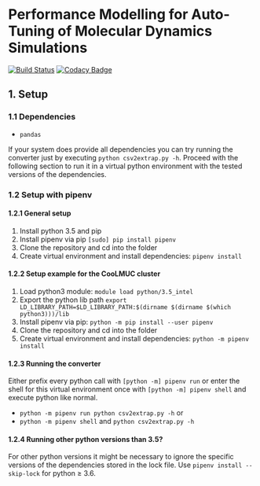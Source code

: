 # Performance Modelling for Auto-Tuning of Molecular Dynamics Simulations 
[![Build Status](https://travis-ci.org/ssauermann/md-perfmod.svg?branch=master)](https://travis-ci.org/ssauermann/md-perfmod) [![Codacy Badge](https://api.codacy.com/project/badge/Grade/27a3a33743e74e25adcca2ac1be497ee)](https://www.codacy.com/app/ssauermann/md-perfmod?utm_source=github.com&amp;utm_medium=referral&amp;utm_content=ssauermann/md-perfmod&amp;utm_campaign=Badge_Grade)

## 1. Setup
### 1.1 Dependencies
* `pandas`

If your system does provide all dependencies you can try running the converter just by executing `python csv2extrap.py -h`.
 Proceed with the following section to run it in a virtual python environment with the tested versions of the dependencies.

### 1.2 Setup with pipenv
#### 1.2.1 General setup
1. Install python 3.5 and pip
2. Install pipenv via pip ```[sudo] pip install pipenv```
3. Clone the repository and cd into the folder
4. Create virtual environment and install dependencies: ```pipenv install```

#### 1.2.2 Setup example for the CooLMUC cluster
1. Load python3 module: ```module load python/3.5_intel```
2. Export the python lib path ```export LD_LIBRARY_PATH=$LD_LIBRARY_PATH:$(dirname $(dirname $(which python3)))/lib```
3. Install pipenv via pip: ```python -m pip install --user pipenv```
4. Clone the repository and cd into the folder
5. Create virtual environment and install dependencies: ```python -m pipenv install```

#### 1.2.3 Running the converter
Either prefix every python call with ```[python -m] pipenv run``` or enter the shell for
 this virtual environment once with ```[python -m] pipenv shell``` and execute python like normal.

* ```python -m pipenv run python csv2extrap.py -h``` or
* ```python -m pipenv shell``` and ```python csv2extrap.py -h```

#### 1.2.4 Running other python versions than 3.5?
For other python versions it might be necessary to ignore the specific versions of the dependencies stored in the
 lock file. Use `pipenv install --skip-lock` for python &ge; 3.6.